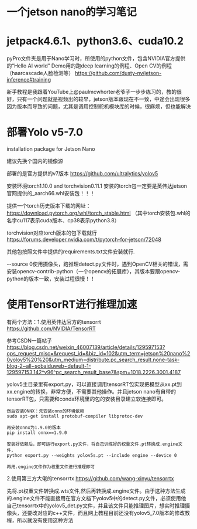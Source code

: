 # 一个jetson nano的学习笔记

# jetpack4.6.1、python3.6、cuda10.2
pyPro文件夹是用于Nano学习时，所使用的python文件，包含NVIDIA官方提供的“Hello AI world” Demo用的跑deep learning的例程、Open CV的例程（haarcascade人脸检测等） 
https://github.com/dusty-nv/jetson-inference#training

新手教程是我跟着YouTube上@paulmcwhorter老爷子一步步练习的，教的很好，只有一个问题就是视频出的较早，jetson版本跟现在不一致，中途会出现很多因为版本而导致的问题，尤其是调用控制舵机模块库的时候，很麻烦，但也能解决

# 部署Yolo v5-7.0
installation package for Jetson Nano

建议先换个国内的镜像源

部署的是官方提供的v7版本
 https://github.com/ultralytics/yolov5 

安装环境torch1.10.0 and torchvision0.11.1
安装的torch包一定要是英伟达jetson官网提供的_aarch66.whl安装包！！！

提供一个torch历史版本下载的网址：https://download.pytorch.org/whl/torch_stable.html （其中torch安装包.whl的名字cu117表示cuda版本、cp38表示python3.8）

torchvision对应torch版本的包下载就行
https://forums.developer.nvidia.com/t/pytorch-for-jetson/72048

其他包按照文件中提供的requirements.txt文件安装就行.

--source 0使用摄像头，跑推理detect.py文件时，遇到OpenCV相关的错误，需安装opencv-contrib-python（一个opencv的拓展库），其版本要跟opencv-python的版本一致，安装过程很慢！！

# 使用TensorRT进行推理加速
有两个方法：1.使用英伟达官方的tensorrt https://github.com/NVIDIA/TensorRT

参考CSDN一篇帖子 https://blog.csdn.net/weixin_46007139/article/details/129597153?ops_request_misc=&request_id=&biz_id=102&utm_term=jetson%20nano%20yolov5%20%20&utm_medium=distribute.pc_search_result.none-task-blog-2~all~sobaiduweb~default-1-129597153.142^v96^pc_search_result_base7&spm=1018.2226.3001.4187 

yolov5主目录里有export.py，可以直接调用tensorRT包实现把模型从xx.pt到xx.engine的转换，非常方便，不需要其他操作。并且jetson nano有自带的tensorRT包，只需要和conda环境里的包的安装目录建立软连接即可。
    
    然后安装ONNX：先安装onnx的环境依赖
    sudo apt-get install protobuf-compiler libprotoc-dev
    
    再安装onnx为1.9.0的版本
    pip install onnx==1.9.0

    安装好依赖后，即可运行export.py文件，将自己训练好的权重文件.pt转换成.engine文件，
    python export.py --weights yolov5s.pt --include engine --device 0 

    再用.engine文件作为权重文件进行推理即可

2.使用第三方大佬的tensorrtx https://github.com/wang-xinyu/tensorrtx 

先将.pt权重文件转换成.wts文件,然后再转换成.engine文件。由于这种方法生成的.engine文件不能直接用在官方文档下yolov5中的detect.py文件，必须使用他自己tensorrtx中的yolov5_det.py文件，并且该文件只能推理图片，想实时推理摄像头，还要改对应的c++文件，而且网上教程目前还没有yolov5_7.0版本的修改教程，所以就没有使用这种方法
